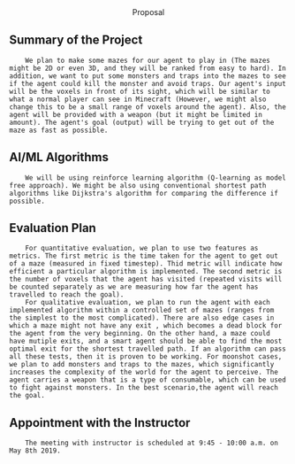 ﻿﻿<center>Proposal</center>

## Summary of the Project
        We plan to make some mazes for our agent to play in (The mazes might be 2D or even 3D, and they will be ranked from easy to hard). In addition, we want to put some monsters and traps into the mazes to see if the agent could kill the monster and avoid traps. Our agent's input will be the voxels in front of its sight, which will be similar to what a normal player can see in Minecraft (However, we might also change this to be a small range of voxels around the agent). Also, the agent will be provided with a weapon (but it might be limited in amount). The agent's goal (output) will be trying to get out of the maze as fast as possible.

## AI/ML Algorithms
        We will be using reinforce learning algorithm (Q-learning as model free approach). We might be also using conventional shortest path algorithms like Dijkstra's algorithm for comparing the difference if possible.

## Evaluation Plan
        For quantitative evaluation, we plan to use two features as metrics. The first metric is the time taken for the agent to get out of a maze (measured in fixed timestep). Thid metric will indicate how efficient a particular algorithm is implemented. The second metric is the number of voxels that the agent has visited (repeated visits will be counted separately as we are measuring how far the agent has travelled to reach the goal).
        For qualitative evaluation, we plan to run the agent with each implemented algorithm within a controlled set of mazes (ranges from the simplest to the most complicated). There are also edge cases in which a maze might not have any exit , which becomes a dead block for the agent from the very beginning. On the other hand, a maze could have mutiple exits, and a smart agent should be able to find the most optimal exit for the shortest travelled path. If an algorithm can pass all these tests, then it is proven to be working. For moonshot cases, we plan to add monsters and traps to the mazes, which significantly increases the complexity of the world for the agent to perceive. The agent carries a weapon that is a type of consumable, which can be used to fight against monsters. In the best scenario,the agent will reach the goal.
## Appointment with the Instructor
        The meeting with instructor is scheduled at 9:45 - 10:00 a.m. on May 8th 2019.

























